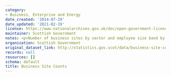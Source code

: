 ```yaml
---
category:
- Business, Enterprise and Energy
date_created: '2014-07-29'
date_updated: '2021-02-19'
license: https://www.nationalarchives.gov.uk/doc/open-government-licence/version/3/
maintainer: Scottish Government
notes: <p>Number of business sites by sector and employee size band by SIC 2007.</p>
organization: Scottish Government
original_dataset_link: http://statistics.gov.scot/data/business-site-counts
records: null
resources: []
schema: default
title: Business Site Counts
---
```

